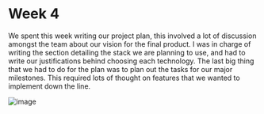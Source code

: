 # Week 4

We spent this week writing our project plan, this involved a lot of discussion amongst the team about our vision for the final product. I was in charge of writing the section detailing the stack we are planning to use, and had to write our justifications behind choosing each technology. The last big thing that we had to do for the plan was to plan out the tasks for our major milestones. This required lots of thought on features that we wanted to implement down the line.  

![image](https://github.com/COSC-499-W2023/year-long-project-team-11/assets/41003728/e9b6d98b-35b4-4ab6-91e7-d72b8d9348c0)

